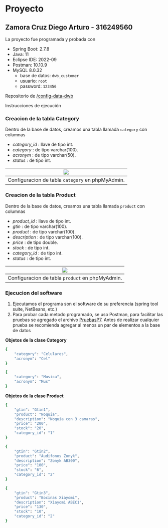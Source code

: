 # Proyecto

## Zamora Cruz Diego Arturo - 316249560

La proyecto fue programada y probada con

- Spring Boot: 2.7.8
- Java: 11
- Eclipse IDE: 2022-09
- Postman: 10.10.9
- MySQL 8.0.32
  * base de datos: `dwb_customer`
  * usuario: `root`
  * password: `123456`


Repositorio de [/config-data-dwb](https://github.com/diegodgl10/config-data-dwb)

Instrucciones de ejecución

### Creacion de la tabla Category

Dentro de la base de datos, creamos una tabla llamada `category` con columnas
   * *category_id* : llave de tipo int.
   * *category* : de tipo varchar(100).
   * *acronym* : de tipo varchar(50).
   * *status* : de tipo int.

| ![](phpMyAdmin_category.png)
|:----------------------:|
| Configuracion de tabla `category` en phpMyAdmin.


### Creacion de la tabla Product

Dentro de la base de datos, creamos una tabla llamada `product` con columnas
   * *product_id* : llave de tipo int.
   * *gtin* : de tipo varchar(100).
   * *product* : de tipo varchar(100).
   * *description* : de tipo varchar(100).
   * *price* : de tipo double.
   * *stock* : de tipo int.
   * *category_id* : de tipo int.
   * *status* : de tipo int.

| ![](phpMyAdmin_product.png)
|:----------------------:|
| Configuracion de tabla `product` en phpMyAdmin.


### Ejecucion del software

1. Ejecutamos el programa son el software de su preferencia (spring tool suite, NetBeans, etc.)
2. Para probar cada metodo programado, se uso Postman, para facilitar las pruebas se agregado el archivo [PruebasP7](PruebasP7.json). Antes de realizar cualquier prueba se recomienda agregar al menos un par de elementos a la base de datos

**Objetos de la clase Category**

```bash
{
    "category": "Celulares",
    "acronym": "Cel"
}
```
   
```bash
{
    "category": "Musica",
    "acronym": "Mus"
}
```

**Objetos de la clase Product**

```bash
{
    "gtin": "Gtin1",
    "product": "Noquia",
    "description": "Noquia con 3 camaras",
    "price": "200",
    "stock": "20",
    "category_id": "1"
}
```

```bash
{
    "gtin": "Gtin2",
    "product": "Audifonos Zonyk",
    "description": "Zonyk AB300",
    "price": "100",
    "stock": "6",
    "category_id": "2"
}
```

```bash
{
    "gtin": "Gtin3",
    "product": "Bocinas Xiayomi",
    "description": "Xiayomi ABEC1",
    "price": "130",
    "stock": "10",
    "category_id": "2"
}
```